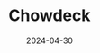 ---  
layout: startup_page  
title: "Chowdeck"  
id: "chowdeck.com"  
permalink: "/chowdeckchowdeck.com04302024/"  
website: "https://chowdeck.com/"  
funding_round: "Seed"  
funding_amount: "$2.5M"  
investors: "Y Combinator, Goodwater Capital, FounderX Ventures, HoaQ Fund, Levare Ventures, True Culture Funds, Haleakala Ventures, Simon Borrero, Juan Pablo Ortega, Shola Akinlade, Ezra Olubi"  
about: "Chowdeck is a Nigerian food delivery service offering prepared meals and groceries, delivered within 30 minutes. It differentiates itself through efficient logistics and a focus on positive unit economics, prioritizing speed and convenience over heavy discounting. The startup operates across eight Nigerian cities and has experienced significant growth since its launch in 2021."  
markets: "Food Delivery, Grocery Delivery, Marketplace, Restaurants"  
hq: "Lagos, Lagos, Nigeria"  
founded_year: "2021"  
linkedin: "https://www.linkedin.com/company/chowdeck"  
twitter: "https://twitter.com/chowdeck"  
instagram: ""  
facebook: "https://www.facebook.com/chowdeck"  
crunchbase: "https://www.crunchbase.com/organization/chowdeck"  
pitchbook: "https://pitchbook.com/profiles/company/503524-90"  

date_display: "30-Apr-2024"  
date: "2024-04-30"

# SEO Optimization  
meta_title: "Chowdeck - Seed Funding ($2.5M)"  
meta_description: "Chowdeck, Chowdeck is a Nigerian food delivery service offering prepared meals and groceries, delivered within 30 minutes. It differentiates itself through effi..."  
meta_keywords: "Chowdeck, Food Delivery, Grocery Delivery, Marketplace, Restaurants, Seed funding"  
canonical_url: "https://startup.projectstartups.com/chowdeckchowdeck.com04302024/"  
---
